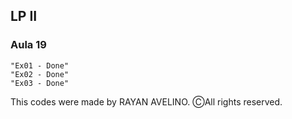 ## LP II ##

### Aula 19 ###

```
"Ex01 - Done"
"Ex02 - Done"
"Ex03 - Done"
```

This codes were made by RAYAN AVELINO. ⒸAll rights reserved.
